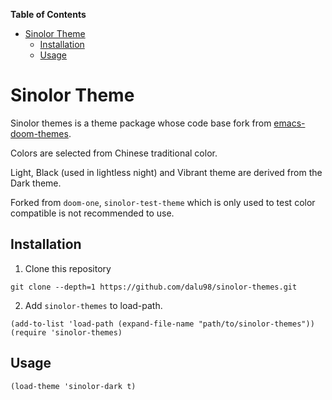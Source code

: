 <!-- markdown-toc start - Don't edit this section. Run M-x markdown-toc-refresh-toc -->
**Table of Contents**

- [Sinolor Theme](#sinolor-theme)
    - [Installation](#installation)
    - [Usage](#usage)

<!-- markdown-toc end -->

# Sinolor Theme

Sinolor themes is a theme package whose code base fork from [emacs-doom-themes](https://github.com/hlissner/emacs-doom-themes "emacs-doom-themes").

Colors are selected from Chinese traditional color.

Light, Black (used in lightless night) and Vibrant theme are derived from the Dark theme.

Forked from `doom-one`, `sinolor-test-theme` which is only used to test color compatible is not recommended to use.

## Installation

1. Clone this repository

```
git clone --depth=1 https://github.com/dalu98/sinolor-themes.git
```

2. Add `sinolor-themes` to load-path.

```elisp
(add-to-list 'load-path (expand-file-name "path/to/sinolor-themes"))
(require 'sinolor-themes)
```

## Usage

``` elisp
(load-theme 'sinolor-dark t)
```
